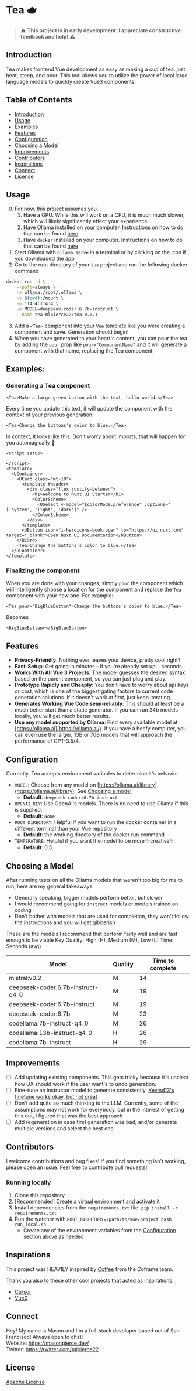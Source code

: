 # Tea 🫖

> ⚠️ **This project is in early development. I appreciate constructive feedback and help!** ⚠️
## Introduction

Tea makes frontend Vue development as easy as making a cup of tea: just heat, steep, and pour. This tool allows you to utilize the power of local large language models to quickly create Vue3 components.

## Table of Contents

- [Introduction](#Introduction)
- [Usage](#Usage)
- [Examples](#Examples)
- [Features](#Features)
- [Configuration](#Configuration)
- [Choosing a Model](#Choosing-a-Model)
- [Improvements](#Improvements)
- [Contributors](#Contributors)
- [Inspirations](#Inspirations)
- [Connect](#Connect)
- [License](#License)

## Usage

0. For now, this project assumes you...
    1. Have a GPU. While this will work on a CPU, it is much much slower, which will likely significantly effect your experience.
    2. Have Ollama installed on your computer. Instructions on how to do that can be found [here](https://ollama.ai/)
    3. Have `docker` installed on your computer. Instructions on how to do that can be found [here](https://docs.docker.com/engine/install/)
1. Start Ollama with `ollama serve` in a terminal or by clicking on the icon if you downloaded the app
2. Go to the root directory of your `Vue` project and run the following docker command
```bash
docker run -d \
    --pull=always \
    -v ollama:/root/.ollama \
    -v $(pwd):/mount \
    -p 11434:11434 \
    -e MODEL=deepseek-coder:6.7b-instruct \
    --name tea mlpierce22/tea:0.0.1
```
3. Add a `<Tea>` component into your `Vue` template like you were creating a component and save. Generation should begin!
4. When you have generated to your heart's content, you can pour the tea by adding the `pour` prop like `pour="ComponentName"` and it will generate a component with that name, replacing the Tea component.

## Examples:

### Generating a Tea component
```vue
<Tea>Make a large green button with the text, hello world.</Tea>
```
Every time you update this text, it will update the component with the context of your previous generation.

```vue
<Tea>Change the buttons's color to blue.</Tea>
```

In context, it looks like this. Don't worry about imports, that will happen for you automagically 🙌

```vue
<script setup>

</script>
<template>
  <UContainer>
    <UCard class="mt-10">
      <template #header>
        <div class="flex justify-between">
          <h1>Welcome to Nuxt UI Starter</h1>
          <ColorScheme>
            <USelect v-model="$colorMode.preference" :options="['system', 'light', 'dark']" />
          </ColorScheme>
        </div>
      </template>
      <UButton icon="i-heroicons-book-open" to="https://ui.nuxt.com" target="_blank">Open Nuxt UI Documentation</UButton>
    </UCard>
    <Tea>Change the buttons's color to blue.</Tea>
  </UContainer>
</template>
```

### Finalizing the component 
When you are done with your changes, simply `pour` the component which will intelligently choose a location for the component and replace the `Tea` component with your new one. For example:
```vue
<Tea pour="BigBlueButton">Change the buttons's color to blue.</Tea>
```

Becomes
```vue
<BigBlueButton></BigBlueButton>
```

## Features

- **Privacy-Friendly**: Nothing ever leaves your device, pretty cool right?
- **Fast-Setup**: Get going in minutes - if you're already set up... seconds.
- **Works With All Vue 3 Projects**: The model guesses the desired syntax based on the parent component, so you can just plug and play.
- **Prototype Rapidly and Cheaply**: You don't have to worry about api keys or cost, which is one of the biggest gating factors to current code generation solutions. If it doesn't work at first, just keep iterating.
- **Generates Working Vue Code semi-reliably**: This should at least be a much better start than a static generator. If you can run 34b models locally, you will get much better results.
- **Use any model supported by Ollama**: Find every available model at [https://ollama.ai](https://ollama.ai/). If you have a beefy computer, you can even use the larger, 13B or 70B models that will approach the performance of GPT-3.5/4.

## Configuration

Currently, Tea accepts environment variables to determine it's behavior.
- `MODEL`: Choose from any model on [https://ollama.ai/library](https://ollama.ai/library). See [Choosing a model](#Choosing-a-Model)
    - **Default**: `deepseek-coder:6.7b-instruct`
- `OPENAI_KEY`: Use OpenAI's models. There is no need to use Ollama if this is supplied.
    - **Default**: `None`
- `ROOT_DIRECTORY`: Helpful if you want to run the docker container in a different terminal than your Vue repository
    - **Default**: the working directory of the docker run command 
- `TEMPERATURE`: Helpful if you want the model to be more ✨creative✨
    - **Default**: 0.5

## Choosing a Model
After running tests on all the Ollama models that weren't too big for me to run, here are my general takeaways:
- Generally speaking, bigger models perform better, but slower
- I would recommend going for `instruct` models or models trained on coding
- Don't bother with models that are used for completion, they won't follow the instructions and you will get gibberish

These are the models I recommend that perform fairly well and are fast enough to be viable
Key
  Quality: High (H), Medium (M), Low (L)
  Time: Seconds (avg)

| Model                              | Quality | Time to complete |
|------------------------------------|---------|------------------|
| mistral:v0.2                       | M       | 14               |
| deepseek-coder:6.7b-instruct-q4_0  | M       | 19               |
| deepseek-coder:6.7b-instruct       | M       | 19               |
| deepseek-coder:6.7b                | M       | 23               |
| codellama:7b-instruct-q4_0         | M       | 26               |
| codellama:13b-instruct-q4_0        | H       | 26               |
| codellama:7b-instruct              | H       | 29               |


## Improvements
- [ ] Add updating existing components. This gets tricky because it's unclear how UX should work if the user want's to undo generation.
- [ ] Fine-tune an instructor model to generate consistently. [Kevind13's finetune works okay, but not great](https://huggingface.co/kevind13/codeLlama-7b-Instruct-hf-vuejs-nuxt-tailwind-finetuned-examples)
- [ ] Don't add quite so much thinking to the LLM. Currently, some of the assumptions may not work for everybody, but in the interest of getting this out, I figured that was the best approach
- [ ] Add regeneration in case first generation was bad, and/or generate multiple versions and select the best one.

## Contributors
I welcome contributions and bug fixes! If you find something isn't working, please open an issue. Feel free to contribute pull requests!

### Running locally
1. Clone this repository
2. [Recommended] Create a virtual environment and activate it
3. Install dependencies from the `requirements.txt` file: `pip install -r requirements.txt`
4. Run the watcher with `ROOT_DIRECTORY=/path/to/vue/project bash run_local.sh`
    - Create any of the environment variables from the [Configuration](#Configuration) section above as needed

## Inspirations
This project was HEAVILY inspired by [Coffee](https://github.com/Coframe/coffee) from the Coframe team.

Thank you also to these other cool projects that acted as inspirations:
- [Cursor](https://cursor.sh/)
- [Vue0](https://www.vue0.dev/)

## Connect
Hey! My name is Mason and I'm a full-stack developer based out of San Francisco! Always open to chat!   
Website: https://masonpierce.dev/   
Twitter: https://twitter.com/mlpierce22

## License

[Apache License](LICENSE.md)

